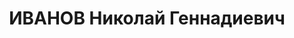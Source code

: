 ---
title: ИВАНОВ Николай Геннадиевич
description: "Род. в 1899, Петербург, русский. Место проживания: г. Тбилиси, ул. Кобулетская\
  \ 23, Грузинская ССР. Род занятий: до ареста начальник Аэроклуба Зак. ж.д. \n  Осужден\
  \ Тройкой при НКВД ГССР 04.12.1937. Мера наказания: расстрел с конфискацией личного\
  \ имущества. Дата расстрела: 11.12.1937"
---